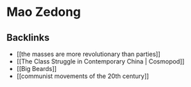 # Mao Zedong



## Backlinks

-   [[the masses are more revolutionary than parties]]
-   [[The Class Struggle in Contemporary China | Cosmopod]]
-   [[Big Beards]]
-   [[communist movements of the 20th century]]
